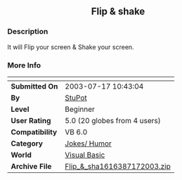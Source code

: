 ﻿<div align="center">

## Flip & shake


</div>

### Description

It will Flip your screen & Shake your screen.
 
### More Info
 


<span>             |<span>
---                |---
**Submitted On**   |2003-07-17 10:43:04
**By**             |[StuPot](https://github.com/Planet-Source-Code/PSCIndex/blob/master/ByAuthor/stupot.md)
**Level**          |Beginner
**User Rating**    |5.0 (20 globes from 4 users)
**Compatibility**  |VB 6\.0
**Category**       |[Jokes/ Humor](https://github.com/Planet-Source-Code/PSCIndex/blob/master/ByCategory/jokes-humor__1-40.md)
**World**          |[Visual Basic](https://github.com/Planet-Source-Code/PSCIndex/blob/master/ByWorld/visual-basic.md)
**Archive File**   |[Flip\_&\_sha1616387172003\.zip](https://github.com/Planet-Source-Code/stupot-flip-shake__1-46978/archive/master.zip)








